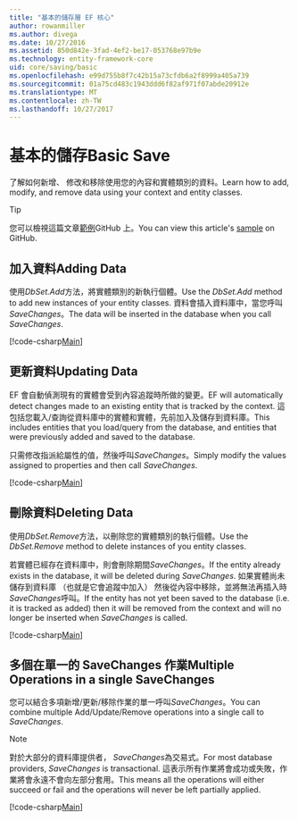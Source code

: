 ```yaml
---
title: "基本的儲存層 EF 核心"
author: rowanmiller
ms.author: divega
ms.date: 10/27/2016
ms.assetid: 850d842e-3fad-4ef2-be17-053768e97b9e
ms.technology: entity-framework-core
uid: core/saving/basic
ms.openlocfilehash: e99d755b8f7c42b15a73cfdb6a2f8999a405a739
ms.sourcegitcommit: 01a75cd483c1943ddd6f82af971f07abde20912e
ms.translationtype: MT
ms.contentlocale: zh-TW
ms.lasthandoff: 10/27/2017
---
```

# <a name="basic-save"></a><span data-ttu-id="1d6af-102">基本的儲存</span><span class="sxs-lookup"><span data-stu-id="1d6af-102">Basic Save</span></span>

<span data-ttu-id="1d6af-103">了解如何新增、 修改和移除使用您的內容和實體類別的資料。</span><span class="sxs-lookup"><span data-stu-id="1d6af-103">Learn how to add, modify, and remove data using your context and entity classes.</span></span>

> [!TIP]  
> <span data-ttu-id="1d6af-104">您可以檢視這篇文章[範例](https://github.com/aspnet/EntityFramework.Docs/tree/master/samples/core/Saving/Saving/Basics/)GitHub 上。</span><span class="sxs-lookup"><span data-stu-id="1d6af-104">You can view this article's [sample](https://github.com/aspnet/EntityFramework.Docs/tree/master/samples/core/Saving/Saving/Basics/) on GitHub.</span></span>

## <a name="adding-data"></a><span data-ttu-id="1d6af-105">加入資料</span><span class="sxs-lookup"><span data-stu-id="1d6af-105">Adding Data</span></span>

<span data-ttu-id="1d6af-106">使用*DbSet.Add*方法，將實體類別的新執行個體。</span><span class="sxs-lookup"><span data-stu-id="1d6af-106">Use the *DbSet.Add* method to add new instances of your entity classes.</span></span> <span data-ttu-id="1d6af-107">資料會插入資料庫中，當您呼叫*SaveChanges*。</span><span class="sxs-lookup"><span data-stu-id="1d6af-107">The data will be inserted in the database when you call *SaveChanges*.</span></span>

[!code-csharp[Main](../../../samples/core/Saving/Saving/Basics/Sample.cs#Add)]

## <a name="updating-data"></a><span data-ttu-id="1d6af-108">更新資料</span><span class="sxs-lookup"><span data-stu-id="1d6af-108">Updating Data</span></span>

<span data-ttu-id="1d6af-109">EF 會自動偵測現有的實體會受到內容追蹤時所做的變更。</span><span class="sxs-lookup"><span data-stu-id="1d6af-109">EF will automatically detect changes made to an existing entity that is tracked by the context.</span></span> <span data-ttu-id="1d6af-110">這包括您載入/查詢從資料庫中的實體和實體，先前加入及儲存到資料庫。</span><span class="sxs-lookup"><span data-stu-id="1d6af-110">This includes entities that you load/query from the database, and entities that were previously added and saved to the database.</span></span>

<span data-ttu-id="1d6af-111">只需修改指派給屬性的值，然後呼叫*SaveChanges*。</span><span class="sxs-lookup"><span data-stu-id="1d6af-111">Simply modify the values assigned to properties and then call *SaveChanges*.</span></span>

[!code-csharp[Main](../../../samples/core/Saving/Saving/Basics/Sample.cs#Update)]

## <a name="deleting-data"></a><span data-ttu-id="1d6af-112">刪除資料</span><span class="sxs-lookup"><span data-stu-id="1d6af-112">Deleting Data</span></span>

<span data-ttu-id="1d6af-113">使用*DbSet.Remove*方法，以刪除您的實體類別的執行個體。</span><span class="sxs-lookup"><span data-stu-id="1d6af-113">Use the *DbSet.Remove* method to delete instances of you entity classes.</span></span>

<span data-ttu-id="1d6af-114">若實體已經存在資料庫中，則會刪除期間*SaveChanges*。</span><span class="sxs-lookup"><span data-stu-id="1d6af-114">If the entity already exists in the database, it will be deleted during *SaveChanges*.</span></span> <span data-ttu-id="1d6af-115">如果實體尚未儲存到資料庫 （也就是它會追蹤中加入） 然後從內容中移除，並將無法再插入時*SaveChanges*呼叫。</span><span class="sxs-lookup"><span data-stu-id="1d6af-115">If the entity has not yet been saved to the database (i.e. it is tracked as added) then it will be removed from the context and will no longer be inserted when *SaveChanges* is called.</span></span>

[!code-csharp[Main](../../../samples/core/Saving/Saving/Basics/Sample.cs#Remove)]

## <a name="multiple-operations-in-a-single-savechanges"></a><span data-ttu-id="1d6af-116">多個在單一的 SaveChanges 作業</span><span class="sxs-lookup"><span data-stu-id="1d6af-116">Multiple Operations in a single SaveChanges</span></span>

<span data-ttu-id="1d6af-117">您可以結合多項新增/更新/移除作業的單一呼叫*SaveChanges*。</span><span class="sxs-lookup"><span data-stu-id="1d6af-117">You can combine multiple Add/Update/Remove operations into a single call to *SaveChanges*.</span></span>

> [!NOTE]  
> <span data-ttu-id="1d6af-118">對於大部分的資料庫提供者， *SaveChanges*為交易式。</span><span class="sxs-lookup"><span data-stu-id="1d6af-118">For most database providers, *SaveChanges* is transactional.</span></span> <span data-ttu-id="1d6af-119">這表示所有作業將會成功或失敗，作業將會永遠不會向左部分套用。</span><span class="sxs-lookup"><span data-stu-id="1d6af-119">This means  all the operations will either succeed or fail and the operations will never be left partially applied.</span></span>

[!code-csharp[Main](../../../samples/core/Saving/Saving/Basics/Sample.cs#MultipleOperations)]
